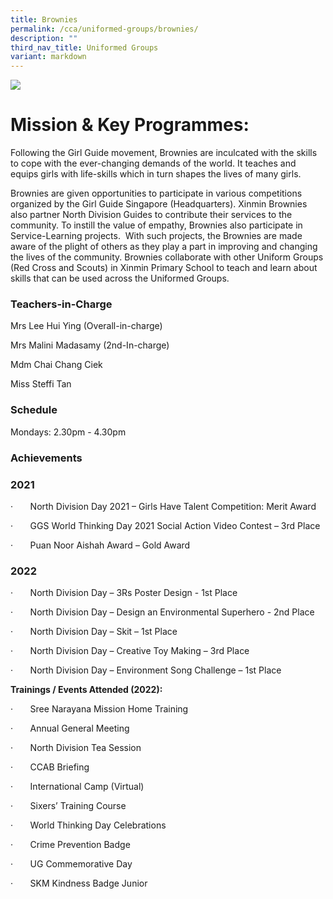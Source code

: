 ```yaml
---
title: Brownies
permalink: /cca/uniformed-groups/brownies/
description: ""
third_nav_title: Uniformed Groups
variant: markdown
---
```

![](/images/CCA/brownies%20s.jpg)

# **Mission & Key Programmes:**

Following the Girl Guide movement, Brownies are inculcated with the skills to cope with the ever-changing demands of the world. It teaches and equips girls with life-skills which in turn shapes the lives of many girls.

Brownies are given opportunities to participate in various competitions organized by the Girl Guide Singapore (Headquarters). Xinmin Brownies also partner North Division Guides to contribute their services to the community. To instill the value of empathy, Brownies also participate in Service-Learning projects.  With such projects, the Brownies are made aware of the plight of others as they play a part in improving and changing the lives of the community. Brownies collaborate with other Uniform Groups (Red Cross and Scouts) in Xinmin Primary School to teach and learn about skills that can be used across the Uniformed Groups.

### Teachers-in-Charge

Mrs Lee Hui Ying (Overall-in-charge)

Mrs Malini Madasamy (2nd-In-charge)

Mdm Chai Chang Ciek

Miss Steffi Tan

### Schedule

Mondays: 2.30pm - 4.30pm

### Achievements

### 2021

·       North Division Day 2021 – Girls Have Talent Competition: Merit Award

·       GGS World Thinking Day 2021 Social Action Video Contest – 3rd Place

·       Puan Noor Aishah Award – Gold Award

### 2022

·       North Division Day – 3Rs Poster Design - 1st Place

·       North Division Day – Design an Environmental Superhero - 2nd Place

·       North Division Day – Skit – 1st Place

·       North Division Day – Creative Toy Making – 3rd Place

·       North Division Day – Environment Song Challenge – 1st Place

**Trainings / Events Attended (2022):**

·       Sree Narayana Mission Home Training

·       Annual General Meeting

·       North Division Tea Session

·       CCAB Briefing

·       International Camp (Virtual)

·       Sixers’ Training Course

·       World Thinking Day Celebrations

·       Crime Prevention Badge

·       UG Commemorative Day

·       SKM Kindness Badge Junior